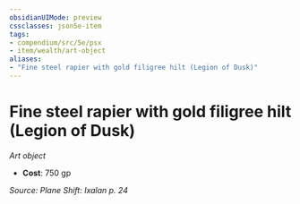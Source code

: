 ```yaml
---
obsidianUIMode: preview
cssclasses: json5e-item
tags:
- compendium/src/5e/psx
- item/wealth/art-object
aliases: 
- "Fine steel rapier with gold filigree hilt (Legion of Dusk)"
---
```

# Fine steel rapier with gold filigree hilt (Legion of Dusk)
*Art object*  

- **Cost**: 750 gp

*Source: Plane Shift: Ixalan p. 24*